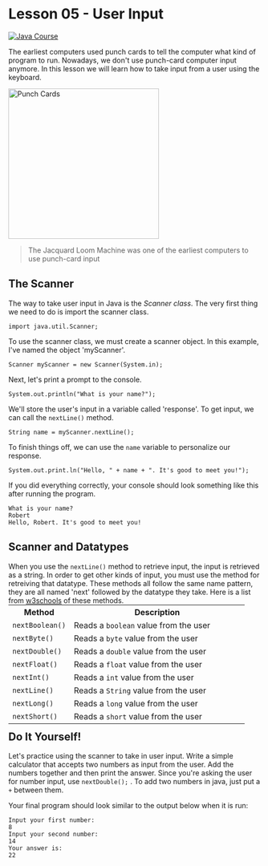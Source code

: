# Lesson 05 - User Input

[![Java Course](https://apmonitor.com/che263/uploads/Begin_Java/BeginJava05.png)](https://www.youtube.com/watch?v=VSYSg7RYseg&list=PLLBUgWXdTBDgp8_akDMUUV0_QRlIYwjGJ "Begin Java with the TCLab")

The earliest computers used punch cards to tell the computer what kind of program to run. Nowadays, we don't use punch-card computer input anymore. In this lesson we will learn how to take input from a user using the keyboard.

<img src="https://upload.wikimedia.org/wikipedia/commons/0/09/Jacquard.loom.cards.jpg" alt="Punch Cards" Width="300"/>

> The Jacquard Loom Machine was one of the earliest computers to use punch-card input

## The Scanner
The way to take user input in Java is the *Scanner class*. The very first thing we need to do is import the scanner class.
```
import java.util.Scanner;
```
To use the scanner class, we must create a scanner object. In this example, I've named the object 'myScanner'.
```
Scanner myScanner = new Scanner(System.in);
```

Next, let's print a prompt to the console.
```
System.out.println("What is your name?");
```

We'll store the user's input in a variable called 'response'. To get input, we can call the ```nextLine()``` method.
```
String name = myScanner.nextLine();
```
To finish things off, we can use the ```name``` variable to personalize our response. 
```
System.out.print.ln("Hello, " + name + ". It's good to meet you!");
```
If you did everything correctly, your console should look something like this after running the program.
```
What is your name?
Robert
Hello, Robert. It's good to meet you!
```
## Scanner and Datatypes
When you use the ```nextLine()``` method to retrieve input, the input is retrieved as a string. In order to get other kinds of input, you must use the method for retreiving that datatype. These methods all follow the same name pattern, they are all named 'next' followed by the datatype they take. Here is a list from [w3schools](https://www.w3schools.com/) of these methods.

<div class="w3-responsive" style="margin:-16px 0;">
<table class="w3-table-all notranslate">
<tbody>
<tr>
<th style="width:26%">Method</th>
<th style="width:74%">Description</th>
</tr>
<tr>
<td><code class="w3-codespan">nextBoolean()</code></td>
<td>Reads a <code class="w3-codespan">boolean</code> value from the user</td>
<!--<td><a target="_blank" class="w3-btn btnsmall btnsmall" href="showjava.asp?filename=demo_date_localdate">Try it &raquo;</a></td>-->
</tr>
<tr>
<td><code class="w3-codespan">nextByte()</code></td>
<td>Reads a <code class="w3-codespan">byte</code> value from the user</td>
<!--<td><a target="_blank" class="w3-btn btnsmall btnsmall" href="showjava.asp?filename=demo_date_localtime">Try it &raquo;</a></td>-->
</tr>
<tr>
<td><code class="w3-codespan">nextDouble()</code></td>
<td>Reads a <code class="w3-codespan">double</code> value from the user</td>
<!--<td><a target="_blank" class="w3-btn btnsmall btnsmall" href="showjava.asp?filename=demo_date_localdatetime">Try it &raquo;</a></td>-->
</tr>
<tr>
<td><code class="w3-codespan">nextFloat()</code></td>
<td>Reads a <code class="w3-codespan">float</code> value from the user</td>
<!--<td><a target="_blank" class="w3-btn btnsmall btnsmall" href="showjava.asp?filename=demo_date_localdatetime">Try it &raquo;</a></td>-->
</tr>
<tr>
<td><code class="w3-codespan">nextInt()</code></td>
<td>Reads a <code class="w3-codespan">int</code> value from the user</td>
<!--<td><a target="_blank" class="w3-btn btnsmall btnsmall" href="showjava.asp?filename=demo_date_localdatetime">Try it &raquo;</a></td>-->
</tr>
<tr>
<td><code class="w3-codespan">nextLine()</code></td>
<td>Reads a <code class="w3-codespan">String</code> value from the user</td>
<!--<td><a target="_blank" class="w3-btn btnsmall btnsmall" href="showjava.asp?filename=demo_date_localdatetime">Try it &raquo;</a></td>-->
</tr>
<tr>
<td><code class="w3-codespan">nextLong()</code></td>
<td>Reads a <code class="w3-codespan">long</code> value from the user</td>
<!--<td><a target="_blank" class="w3-btn btnsmall btnsmall" href="showjava.asp?filename=demo_date_localdatetime">Try it &raquo;</a></td>-->
</tr>
<tr>
<td><code class="w3-codespan">nextShort()</code></td>
<td>Reads a <code class="w3-codespan">short</code> value from the user</td>
<!--<td><a target="_blank" class="w3-btn btnsmall btnsmall" href="showjava.asp?filename=demo_date_localdatetime">Try it &raquo;</a></td>-->
</tr>
</tbody>
</table>
</div>

## Do It Yourself!
Let's practice using the scanner to take in user input. Write a simple calculator that accepts two numbers as input from the user. Add the numbers together and then print the answer. Since you're asking the user for number input, use ```nextDouble();``` .  To add two numbers in java, just put a ```+``` between them.

Your final program should look similar to the output below when it is run:
```
Input your first number:
8
Input your second number:
14
Your answer is:
22
```
